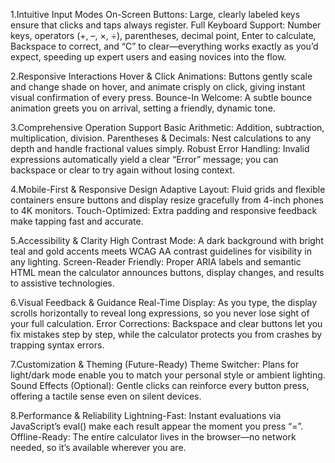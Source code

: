 1.Intuitive Input Modes On-Screen Buttons: Large, clearly labeled keys ensure that clicks and taps always register. Full Keyboard Support: Number keys, operators (+, –, ×, ÷), parentheses, decimal point, Enter to calculate, Backspace to correct, and “C” to clear—everything works exactly as you’d expect, speeding up expert users and easing novices into the flow.

2.Responsive Interactions Hover & Click Animations: Buttons gently scale and change shade on hover, and animate crisply on click, giving instant visual confirmation of every press. Bounce-In Welcome: A subtle bounce animation greets you on arrival, setting a friendly, dynamic tone.

3.Comprehensive Operation Support Basic Arithmetic: Addition, subtraction, multiplication, division. Parentheses & Decimals: Nest calculations to any depth and handle fractional values simply. Robust Error Handling: Invalid expressions automatically yield a clear “Error” message; you can backspace or clear to try again without losing context.

4.Mobile-First & Responsive Design Adaptive Layout: Fluid grids and flexible containers ensure buttons and display resize gracefully from 4-inch phones to 4K monitors. Touch-Optimized: Extra padding and responsive feedback make tapping fast and accurate.

5.Accessibility & Clarity High Contrast Mode: A dark background with bright teal and gold accents meets WCAG AA contrast guidelines for visibility in any lighting. Screen-Reader Friendly: Proper ARIA labels and semantic HTML mean the calculator announces buttons, display changes, and results to assistive technologies.

6.Visual Feedback & Guidance Real-Time Display: As you type, the display scrolls horizontally to reveal long expressions, so you never lose sight of your full calculation. Error Corrections: Backspace and clear buttons let you fix mistakes step by step, while the calculator protects you from crashes by trapping syntax errors.

7.Customization & Theming (Future-Ready) Theme Switcher: Plans for light/dark mode enable you to match your personal style or ambient lighting. Sound Effects (Optional): Gentle clicks can reinforce every button press, offering a tactile sense even on silent devices.

8.Performance & Reliability Lightning-Fast: Instant evaluations via JavaScript’s eval() make each result appear the moment you press “=”. Offline-Ready: The entire calculator lives in the browser—no network needed, so it’s available wherever you are.
